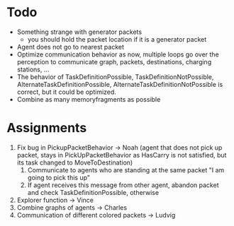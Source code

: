 # Todo
* Something strange with generator packets
	- you should hold the packet location if it is a generator packet
* Agent does not go to nearest packet
* Optimize communication behavior as now, multiple loops go over the perception to communicate graph, packets, destinations, charging stations, ...
* The behavior of TaskDefinitionPossible, TaskDefinitionNotPossible, AlternateTaskDefinitionPossible, AlternateTaskDefinitionNotPossible is correct, but it could be optimized.
* Combine as many memoryfragments as possible

# Assignments
1) Fix bug in PickupPacketBehavior -> Noah (agent that does not pick up packet, stays in PickUpPacketBehavior as HasCarry is not satisfied, but its task changed to MoveToDestination)
	1) Communicate to agents who are standing at the same packet "I am going to pick this up"
	2) If agent receives this message from other agent, abandon packet and check TaskDefinitionPossible, otherwise
2) Explorer function -> Vince
3) Combine graphs of agents -> Charles
4) Communication of different colored packets -> Ludvig